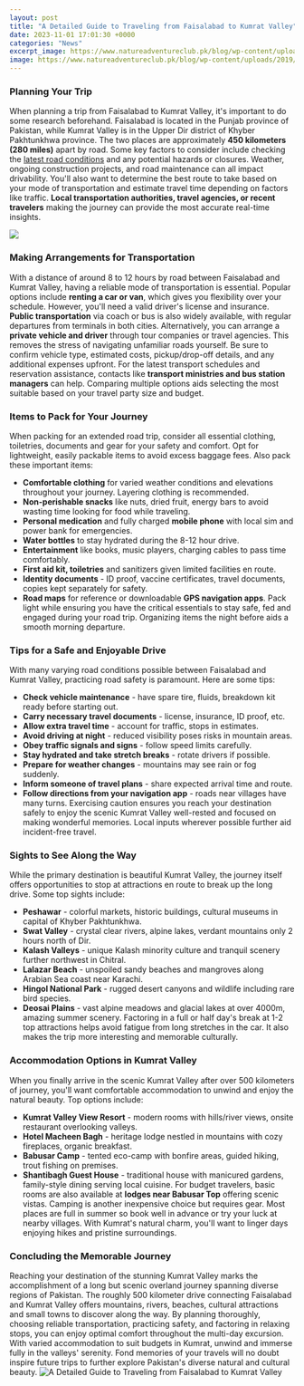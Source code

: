 ```yaml
---
layout: post
title: "A Detailed Guide to Traveling from Faisalabad to Kumrat Valley"
date: 2023-11-01 17:01:30 +0000
categories: "News"
excerpt_image: https://www.natureadventureclub.pk/blog/wp-content/uploads/2019/07/kumrat.jpg
image: https://www.natureadventureclub.pk/blog/wp-content/uploads/2019/07/kumrat.jpg
---
```


### Planning Your Trip
When planning a trip from Faisalabad to Kumrat Valley, it's important to do some research beforehand. Faisalabad is located in the Punjab province of Pakistan, while Kumrat Valley is in the Upper Dir district of Khyber Pakhtunkhwa province. The two places are approximately **450 kilometers (280 miles)** apart by road. 
Some key factors to consider include checking the [latest road conditions](https://codeces.github.io/2024-01-08-xc7ek-cumhuriyeti-nde-tek-ba-u015f-u0131na-seyahat-en-u0130yi-yerleri-ke-u015ffetmek/) and any potential hazards or closures. Weather, ongoing construction projects, and road maintenance can all impact drivability. You'll also want to determine the best route to take based on your mode of transportation and estimate travel time depending on factors like traffic. **Local transportation authorities, travel agencies, or recent travelers** making the journey can provide the most accurate real-time insights.

![](https://www.travelgirls.pk/wp-content/uploads/2020/08/kumrat-valley-river.jpg)
### Making Arrangements for Transportation
With a distance of around 8 to 12 hours by road between Faisalabad and Kumrat Valley, having a reliable mode of transportation is essential. Popular options include **renting a car or van**, which gives you flexibility over your schedule. However, you'll need a valid driver's license and insurance. **Public transportation** via coach or bus is also widely available, with regular departures from terminals in both cities. 
Alternatively, you can arrange a **private vehicle and driver** through tour companies or travel agencies. This removes the stress of navigating unfamiliar roads yourself. Be sure to confirm vehicle type, estimated costs, pickup/drop-off details, and any additional expenses upfront. For the latest transport schedules and reservation assistance, contacts like **transport ministries and bus station managers** can help. Comparing multiple options aids selecting the most suitable based on your travel party size and budget.
### Items to Pack for Your Journey
When packing for an extended road trip, consider all essential clothing, toiletries, documents and gear for your safety and comfort. Opt for lightweight, easily packable items to avoid excess baggage fees. Also pack these important items:
- **Comfortable clothing** for varied weather conditions and elevations throughout your journey. Layering clothing is recommended.
- **Non-perishable snacks** like nuts, dried fruit, energy bars to avoid wasting time looking for food while traveling.  
- **Personal medication** and fully charged **mobile phone** with local sim and power bank for emergencies.
- **Water bottles** to stay hydrated during the 8-12 hour drive. 
- **Entertainment** like books, music players, charging cables to pass time comfortably.
- **First aid kit, toiletries** and sanitizers given limited facilities en route.
- **Identity documents** - ID proof, vaccine certificates, travel documents, copies kept separately for safety.
- **Road maps** for reference or downloadable **GPS navigation apps**.
Pack light while ensuring you have the critical essentials to stay safe, fed and engaged during your road trip. Organizing items the night before aids a smooth morning departure.
### Tips for a Safe and Enjoyable Drive 
With many varying road conditions possible between Faisalabad and Kumrat Valley, practicing road safety is paramount. Here are some tips: 
- **Check vehicle maintenance** - have spare tire, fluids, breakdown kit ready before starting out. 
- **Carry necessary travel documents** - license, insurance, ID proof, etc. 
- **Allow extra travel time** - account for traffic, stops in estimates. 
- **Avoid driving at night** - reduced visibility poses risks in mountain areas.  
- **Obey traffic signals and signs** - follow speed limits carefully.
- **Stay hydrated and take stretch breaks** - rotate drivers if possible.
- **Prepare for weather changes** - mountains may see rain or fog suddenly.  
- **Inform someone of travel plans** - share expected arrival time and route.
- **Follow directions from your navigation app** - roads near villages have many turns.
Exercising caution ensures you reach your destination safely to enjoy the scenic Kumrat Valley well-rested and focused on making wonderful memories. Local inputs wherever possible further aid incident-free travel.
### Sights to See Along the Way
While the primary destination is beautiful Kumrat Valley, the journey itself offers opportunities to stop at attractions en route to break up the long drive. Some top sights include:
- **Peshawar** - colorful markets, historic buildings, cultural museums in capital of Khyber Pakhtunkhwa.  
- **Swat Valley** - crystal clear rivers, alpine lakes, verdant mountains only 2 hours north of Dir.   
- **Kalash Valleys** - unique Kalash minority culture and tranquil scenery further northwest in Chitral.
- **Lalazar Beach** - unspoiled sandy beaches and mangroves along Arabian Sea coast near Karachi.
- **Hingol National Park** - rugged desert canyons and wildlife including rare bird species.
- **Deosai Plains** - vast alpine meadows and glacial lakes at over 4000m, amazing summer scenery.
Factoring in a full or half day's break at 1-2 top attractions helps avoid fatigue from long stretches in the car. It also makes the trip more interesting and memorable culturally.
### Accommodation Options in Kumrat Valley
When you finally arrive in the scenic Kumrat Valley after over 500 kilometers of journey, you'll want comfortable accommodation to unwind and enjoy the natural beauty. Top options include:
- **Kumrat Valley View Resort** - modern rooms with hills/river views, onsite restaurant overlooking valleys.   
- **Hotel Macheen Bagh** - heritage lodge nestled in mountains with cozy fireplaces, organic breakfast.
- **Babusar Camp** - tented eco-camp with bonfire areas, guided hiking, trout fishing on premises.   
- **Shantibagh Guest House** - traditional house with manicured gardens, family-style dining serving local cuisine.
For budget travelers, basic rooms are also available at **lodges near Babusar Top** offering scenic vistas. Camping is another inexpensive choice but requires gear. Most places are full in summer so book well in advance or try your luck at nearby villages. With Kumrat's natural charm, you'll want to linger days enjoying hikes and pristine surroundings.
### Concluding the Memorable Journey  
Reaching your destination of the stunning Kumrat Valley marks the accomplishment of a long but scenic overland journey spanning diverse regions of Pakistan. The roughly 500 kilometer drive connecting Faisalabad and Kumrat Valley offers mountains, rivers, beaches, cultural attractions and small towns to discover along the way. 
By planning thoroughly, choosing reliable transportation, practicing safety, and factoring in relaxing stops, you can enjoy optimal comfort throughout the multi-day excursion. With varied accommodation to suit budgets in Kumrat, unwind and immerse fully in the valleys' serenity. Fond memories of your travels will no doubt inspire future trips to further explore Pakistan's diverse natural and cultural beauty.
![A Detailed Guide to Traveling from Faisalabad to Kumrat Valley](https://www.natureadventureclub.pk/blog/wp-content/uploads/2019/07/kumrat.jpg)